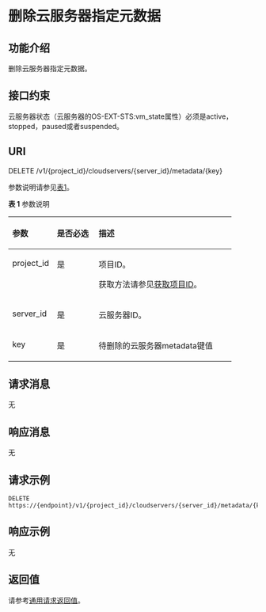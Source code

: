 # 删除云服务器指定元数据<a name="ecs_02_0702"></a>

## 功能介绍<a name="section5520708185439"></a>

删除云服务器指定元数据。

## 接口约束<a name="section32782572289"></a>

云服务器状态（云服务器的OS-EXT-STS:vm\_state属性）必须是active，stopped，paused或者suspended。

## URI<a name="section65173692185439"></a>

DELETE /v1/\{project\_id\}/cloudservers/\{server\_id\}/metadata/\{key\}

参数说明请参见[表1](#table14014174185439)。

**表 1**  参数说明

<a name="table14014174185439"></a>
<table><thead align="left"><tr id="row32160776185439"><th class="cellrowborder" valign="top" width="19.99%" id="mcps1.2.4.1.1"><p id="p54886041185439"><a name="p54886041185439"></a><a name="p54886041185439"></a>参数</p>
</th>
<th class="cellrowborder" valign="top" width="18.69%" id="mcps1.2.4.1.2"><p id="p16584368185439"><a name="p16584368185439"></a><a name="p16584368185439"></a>是否必选</p>
</th>
<th class="cellrowborder" valign="top" width="61.31999999999999%" id="mcps1.2.4.1.3"><p id="p1156530185439"><a name="p1156530185439"></a><a name="p1156530185439"></a>描述</p>
</th>
</tr>
</thead>
<tbody><tr id="row26570121185439"><td class="cellrowborder" valign="top" width="19.99%" headers="mcps1.2.4.1.1 "><p id="p4696221185439"><a name="p4696221185439"></a><a name="p4696221185439"></a>project_id</p>
</td>
<td class="cellrowborder" valign="top" width="18.69%" headers="mcps1.2.4.1.2 "><p id="p44849621185439"><a name="p44849621185439"></a><a name="p44849621185439"></a>是</p>
</td>
<td class="cellrowborder" valign="top" width="61.31999999999999%" headers="mcps1.2.4.1.3 "><p id="p37593705"><a name="p37593705"></a><a name="p37593705"></a>项目ID。</p>
<p id="p1180512217438"><a name="p1180512217438"></a><a name="p1180512217438"></a>获取方法请参见<a href="获取项目ID.md">获取项目ID</a>。</p>
</td>
</tr>
<tr id="row13357420185439"><td class="cellrowborder" valign="top" width="19.99%" headers="mcps1.2.4.1.1 "><p id="p8209263185439"><a name="p8209263185439"></a><a name="p8209263185439"></a>server_id</p>
</td>
<td class="cellrowborder" valign="top" width="18.69%" headers="mcps1.2.4.1.2 "><p id="p60970546185439"><a name="p60970546185439"></a><a name="p60970546185439"></a>是</p>
</td>
<td class="cellrowborder" valign="top" width="61.31999999999999%" headers="mcps1.2.4.1.3 "><p id="p39667165185439"><a name="p39667165185439"></a><a name="p39667165185439"></a>云服务器ID。</p>
</td>
</tr>
<tr id="row32078344185622"><td class="cellrowborder" valign="top" width="19.99%" headers="mcps1.2.4.1.1 "><p id="p48209085185622"><a name="p48209085185622"></a><a name="p48209085185622"></a>key</p>
</td>
<td class="cellrowborder" valign="top" width="18.69%" headers="mcps1.2.4.1.2 "><p id="p12621798185622"><a name="p12621798185622"></a><a name="p12621798185622"></a>是</p>
</td>
<td class="cellrowborder" valign="top" width="61.31999999999999%" headers="mcps1.2.4.1.3 "><p id="p15732716185622"><a name="p15732716185622"></a><a name="p15732716185622"></a>待删除的云服务器metadata键值</p>
</td>
</tr>
</tbody>
</table>

## 请求消息<a name="section21460169185439"></a>

无

## 响应消息<a name="section31286738185439"></a>

无

## 请求示例<a name="section1155441165"></a>

```
DELETE https://{endpoint}/v1/{project_id}/cloudservers/{server_id}/metadata/{key}
```

## 响应示例<a name="section795045321614"></a>

无

## 返回值<a name="section4253667185439"></a>

请参考[通用请求返回值](通用请求返回值.md)。

